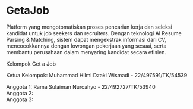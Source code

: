 # GetaJob

Platform yang mengotomatiskan proses pencarian kerja dan seleksi kandidat untuk job seekers dan recruiters. Dengan teknologi AI Resume Parsing &amp; Matching, sistem dapat mengekstrak informasi dari CV, mencocokkannya dengan lowongan pekerjaan yang sesuai, serta membantu perusahaan dalam menyaring kandidat secara efisien.

Kelompok Get a Job

Ketua Kelompok:  Muhammad Hilmi Dzaki Wismadi - 22/497591/TK/54539  

Anggota 1: Rama Sulaiman Nurcahyo - 22/492727/TK/53940  
Anggota 2:   
Anggota 3:   
